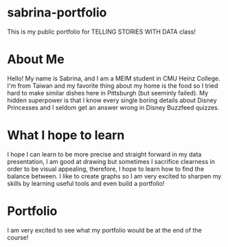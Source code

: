 # sabrina-portfolio
This is my public portfolio for TELLING STORIES WITH DATA class!

# About Me
Hello! My name is Sabrina, and I am a MEIM student in CMU Heinz College. 
I'm from Taiwan and my favorite thing about my home is the food so I tried hard to make similar dishes here in Pittsburgh (but seeminly failed).
My hidden superpower is that I know every single boring details about Disney Princesses and I seldom get an answer wrong in Disney Buzzfeed quizzes.

# What I hope to learn
I hope I can learn to be more precise and straight forward in my data presentation, I am good at drawing but sometimes I sacrifice clearness in order to be visual appealing, therefore, I hope to learn how to find the balance between. I like to create graphs so I am very excited to sharpen my skills by learning useful tools and even build a portfolio!

# Portfolio
I am very excited to see what my portfolio would be at the end of the course!
